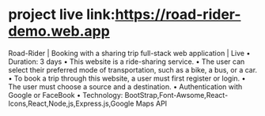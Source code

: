 # project live link:https://road-rider-demo.web.app
Road-Rider | Booking with a sharing trip full-stack web application | Live
•	Duration: 3 days
•	This website is a ride-sharing service.
•	The user can select their preferred mode of transportation, such as a bike, a bus, or a car.
•	To book a trip through this website, a user must first register or login.
•	The user must choose a source and a destination.
•	Authentication with Google or FaceBook
•	Technology: BootStrap,Font-Awsome,React-Icons,React,Node,js,Express.js,Google Maps API


